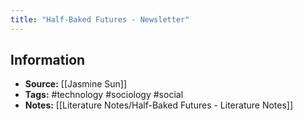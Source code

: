 ```yaml
---
title: "Half-Baked Futures - Newsletter"
---
```

## Information
- **Source:** [[Jasmine Sun]]
- **Tags:** #technology #sociology #social 
- **Notes:** [[Literature Notes/Half-Baked Futures - Literature Notes]]